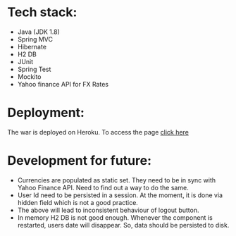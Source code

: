 # Tech stack:
* Java (JDK 1.8)
* Spring MVC
* Hibernate
* H2 DB
* JUnit
* Spring Test
* Mockito
* Yahoo finance API for FX Rates 

# Deployment:
The war is deployed on Heroku. To access the page [click here](https://ccy-converter.herokuapp.com/)

# Development for future:
* Currencies are populated as static set. They need to be in sync with Yahoo Finance API. Need to find out a way to do the same.
* User Id need to be persisted in a session. At the moment, it is done via hidden field which is not a good practice.
* The above will lead to inconsistent behaviour of logout button.
* In memory H2 DB is not good enough. Whenever the component is restarted, users date will disappear. So, data should be persisted to disk.